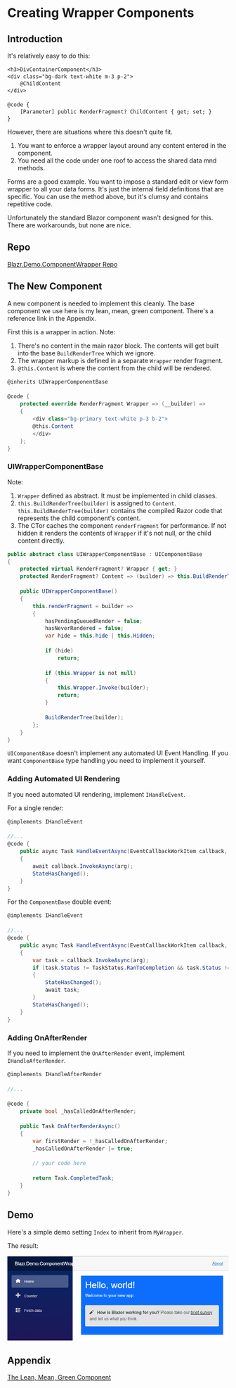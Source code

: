 # Creating Wrapper Components

## Introduction

It's relatively easy to do this:

```
<h3>DivContainerComponent</h3>
<div class="bg-dark text-white m-3 p-2">
    @ChildContent
</div>

@code {
    [Parameter] public RenderFragment? ChildContent { get; set; }
}
```

However, there are situations where this doesn't quite fit.  

1. You want to enforce a wrapper layout around any content entered in the component.
2. You need all the code under one roof to access the shared data mnd methods.

Forms are a good example.  You want to impose a standard edit or view form wrapper to all your data forms.  It's just the internal field definitions that are specific.  You can use the method above, but it's clumsy and contains repetitive code.

Unfortunately the standard Blazor component wasn't designed for this.  There are workarounds, but none are nice.

## Repo

[Blazr.Demo.ComponentWrapper Repo](https://github.com/ShaunCurtis/Blazr.Demo.ComponentWrapper)

## The New Component

A new component is needed to implement this cleanly.  The base component we use here is my lean, mean, green component.  There's a reference link in the Appendix.

First this is a wrapper in action.  Note:

1. There's no content in the main razor block.  The contents will get built into the base `BuildRenderTree` which we ignore.
2. The wrapper markup is defined in a separate `Wrapper` render fragment.
3. `@this.Content` is where the content from the child will be rendered.

```csharp
@inherits UIWrapperComponentBase

@code {
    protected override RenderFragment Wrapper => (__builder) =>
    {
        <div class="bg-primary text-white p-3 b-2">
        @this.Content
        </div>
    };
}
```

### UIWrapperComponentBase

Note:

1. `Wrapper` defined as abstract.  It must be implemented in child classes.
2. `this.BuildRenderTree(builder)` is assigned to `Content`.  `this.BuildRenderTree(builder)` contains the compiled Razor code that represents the child component's content. 
3. The CTor caches the component `renderFragment` for performance.  If not hidden it renders the contents of `Wrapper` if it's not null, or the child content directly.

```csharp
public abstract class UIWrapperComponentBase : UIComponentBase
{
    protected virtual RenderFragment? Wrapper { get; }
    protected RenderFragment? Content => (builder) => this.BuildRenderTree(builder);

    public UIWrapperComponentBase()
    {
        this.renderFragment = builder =>
        {
            hasPendingQueuedRender = false;
            hasNeverRendered = false;
            var hide = this.hide | this.Hidden;

            if (hide)
                return;

            if (this.Wrapper is not null)
            {
                this.Wrapper.Invoke(builder);
                return;
            }

            BuildRenderTree(builder);
        };
    }
}
```

`UIComponentBase` doesn't implement any automated UI Event Handling.  If you want `ComponentBase` type handling you need to implement it yourself.

### Adding Automated UI Rendering

If you need automated UI rendering, implement `IHandleEvent`.

For a single render:

```csharp
@implements IHandleEvent

//...
@code {
    public async Task HandleEventAsync(EventCallbackWorkItem callback, object? arg)
    {
        await callback.InvokeAsync(arg);
        StateHasChanged();
    }
}
```

For the `ComponentBase` double event:

```csharp
@implements IHandleEvent

//...
@code {
    public async Task HandleEventAsync(EventCallbackWorkItem callback, object? arg)
    {
        var task = callback.InvokeAsync(arg);
        if (task.Status != TaskStatus.RanToCompletion && task.Status != TaskStatus.Canceled)
        {
            StateHasChanged();
            await task;
        }
        StateHasChanged();
    }
}
```

### Adding OnAfterRender

If you need to implement the `OnAfterRender` event, implement `IHandleAfterRender`.

```csharp
@implements IHandleAfterRender

//...

@code {
    private bool _hasCalledOnAfterRender;

    public Task OnAfterRenderAsync()
    {
        var firstRender = !_hasCalledOnAfterRender;
        _hasCalledOnAfterRender |= true;

        // your code here

        return Task.CompletedTask;
    }
}
```

## Demo

Here's a simple demo setting `Index` to inherit from `MyWrapper`.

The result:
 
![Wrapper Demo](./assets/Wrapper-Components/wrapper-demo.png)

## Appendix

[The Lean, Mean, Green Component](https://shauncurtis.github.io/Building-Blazor-Applications/Leaner-Meaner-Greener-Components.html)

